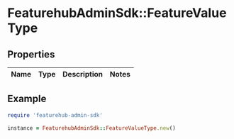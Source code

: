 # FeaturehubAdminSdk::FeatureValueType

## Properties

| Name | Type | Description | Notes |
| ---- | ---- | ----------- | ----- |

## Example

```ruby
require 'featurehub-admin-sdk'

instance = FeaturehubAdminSdk::FeatureValueType.new()
```

